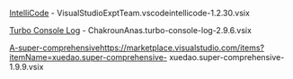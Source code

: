 [IntelliCode](https://marketplace.visualstudio.com/items?itemName=VisualStudioExptTeam.vscodeintellicode)          - VisualStudioExptTeam.vscodeintellicode-1.2.30.vsix

[Turbo Console Log](https://marketplace.visualstudio.com/items?itemName=ChakrounAnas.turbo-console-log)    - ChakrounAnas.turbo-console-log-2.9.6.vsix

[A-super-comprehensive](https://marketplace.visualstudio.com/items?itemName=xuedao.super-comprehensive)https://marketplace.visualstudio.com/items?itemName=xuedao.super-comprehensive- xuedao.super-comprehensive-1.9.9.vsix
